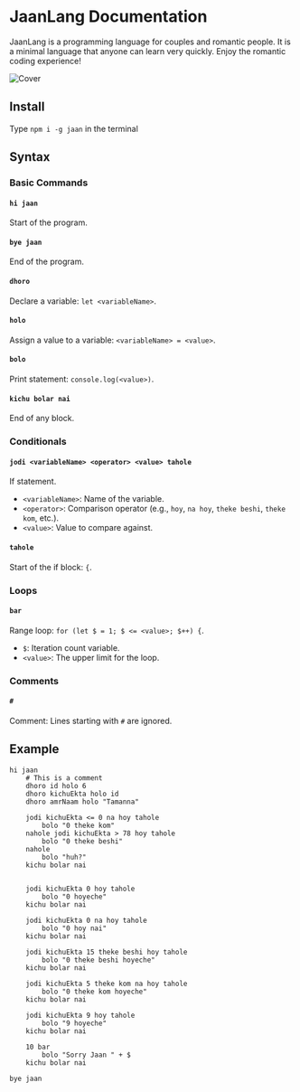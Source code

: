 # JaanLang Documentation

JaanLang is a programming language for couples and romantic people. It is a minimal language that anyone can learn very quickly. Enjoy the romantic coding experience!

![Cover](https://github.com/itsfuad/JaanLang/blob/main/cover.png)

## Install
Type `npm i -g jaan` in the terminal

## Syntax

### Basic Commands

#### `hi jaan`
Start of the program.

#### `bye jaan`
End of the program.

#### `dhoro`
Declare a variable: `let <variableName>`.

#### `holo`
Assign a value to a variable: `<variableName> = <value>`.

#### `bolo`
Print statement: `console.log(<value>)`.

#### `kichu bolar nai`
End of any block.

### Conditionals

#### `jodi <variableName> <operator> <value> tahole`
If statement.

- `<variableName>`: Name of the variable.
- `<operator>`: Comparison operator (e.g., `hoy`, `na hoy`, `theke beshi`, `theke kom`, etc.).
- `<value>`: Value to compare against.

#### `tahole`
Start of the if block: `{`.

### Loops

#### `bar`
Range loop: `for (let $ = 1; $ <= <value>; $++) {`.

- `$`: Iteration count variable.
- `<value>`: The upper limit for the loop.

### Comments

#### `#`
Comment: Lines starting with `#` are ignored.

## Example

```jaan
hi jaan
    # This is a comment
    dhoro id holo 6
    dhoro kichuEkta holo id
    dhoro amrNaam holo "Tamanna"

    jodi kichuEkta <= 0 na hoy tahole
        bolo "0 theke kom"
    nahole jodi kichuEkta > 78 hoy tahole
        bolo "0 theke beshi"
    nahole
        bolo "huh?"
    kichu bolar nai


    jodi kichuEkta 0 hoy tahole
        bolo "0 hoyeche"
    kichu bolar nai

    jodi kichuEkta 0 na hoy tahole
        bolo "0 hoy nai"
    kichu bolar nai

    jodi kichuEkta 15 theke beshi hoy tahole
        bolo "0 theke beshi hoyeche"
    kichu bolar nai

    jodi kichuEkta 5 theke kom na hoy tahole
        bolo "0 theke kom hoyeche"
    kichu bolar nai

    jodi kichuEkta 9 hoy tahole
        bolo "9 hoyeche"
    kichu bolar nai

    10 bar
        bolo "Sorry Jaan " + $
    kichu bolar nai

bye jaan
```
